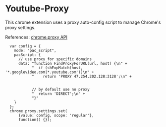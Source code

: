 # Youtube-Proxy
 
This chrome extension uses a proxy auto-config script to manage Chrome's proxy settings. 

References: [chrome.proxy API](https://developer.chrome.com/extensions/proxy)

```
  var config = {
    mode: "pac_script",
    pacScript: {
      // use proxy for specific domains
      data: "function FindProxyForURL(url, host) {\n" +
            "  if (shExpMatch(host, '*.googlevideo.com|*.youtube.com'))\n" +
            "    return 'PROXY 47.254.202.128:3128';\n" +

            
            // by default use no proxy
            "  return 'DIRECT';\n" +
            "}"
    }
  };
  chrome.proxy.settings.set(
      {value: config, scope: 'regular'},
      function() {});


```
